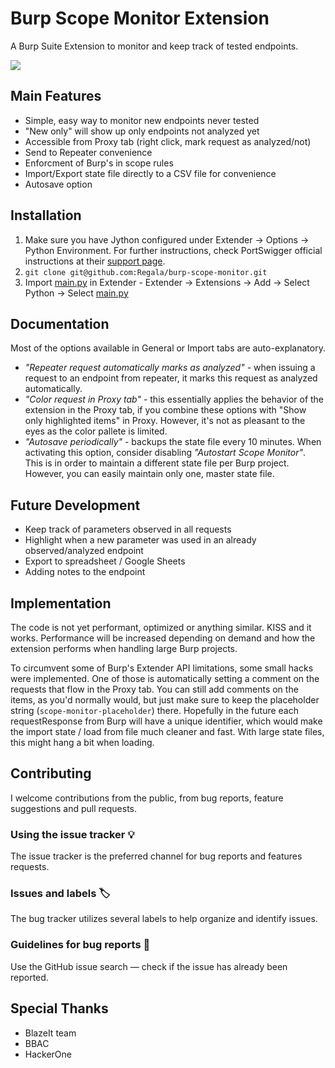 # Burp Scope Monitor Extension
A Burp Suite Extension to monitor and keep track of tested endpoints.

![](http://g.recordit.co/MwAyLS1VkZ.gif)

## Main Features

- Simple, easy way to monitor new endpoints never tested
 - "New only" will show up only endpoints not analyzed yet
- Accessible from Proxy tab (right click, mark request as analyzed/not)
- Send to Repeater convenience
- Enforcment of Burp's in scope rules 
- Import/Export state file directly to a CSV file for convenience
- Autosave option

## Installation

1. Make sure you have Jython configured under Extender -> Options -> Python Environment. For further instructions, check PortSwigger official instructions at their [support page](https://support.portswigger.net/customer/portal/articles/1965930-how-to-install-an-extension-in-burp-suite).
2. `git clone git@github.com:Regala/burp-scope-monitor.git`
3. Import [main.py](main.py) in Extender - Extender -> Extensions -> Add -> Select Python -> Select [main.py](main.py)

## Documentation

Most of the options available in General or Import tabs are auto-explanatory. 

- *"Repeater request automatically marks as analyzed"* - when issuing a request to an endpoint from repeater, it marks this request as analyzed automatically.
- *"Color request in Proxy tab"* - this essentially applies the behavior of the extension in the Proxy tab, if you combine these options with "Show only highlighted items" in Proxy. However, it's not as pleasant to the eyes as the color pallete is limited. 
- *"Autosave periodically"* - backups the state file every 10 minutes. When activating this option, consider disabling *"Autostart Scope Monitor"*. This is in order to maintain a different state file per Burp project. However, you can easily maintain only one, master state file.

## Future Development

- Keep track of parameters observed in all requests
- Highlight when a new parameter was used in an already observed/analyzed endpoint
- Export to spreadsheet / Google Sheets
- Adding notes to the endpoint

## Implementation

The code is not yet performant, optimized or anything similar. KISS and it works. Performance will be increased depending on demand and how the extension performs when handling large Burp projects.

To circumvent some of Burp's Extender API limitations, some small hacks were implemented. One of those is automatically setting a comment on the requests that flow in the Proxy tab. You can still add comments on the items, as you'd normally would, but just make sure to keep the placeholder string (`scope-monitor-placeholder`) there. Hopefully in the future each requestResponse from Burp will have a unique identifier, which would make the import state / load from file much cleaner and fast. With large state files, this might hang a bit when loading.

## Contributing

I welcome contributions from the public, from bug reports, feature suggestions and pull requests.

### Using the issue tracker 💡

The issue tracker is the preferred channel for bug reports and features requests.

### Issues and labels 🏷

The bug tracker utilizes several labels to help organize and identify issues.

### Guidelines for bug reports 🐛

Use the GitHub issue search — check if the issue has already been reported.

## Special Thanks

- BlazeIt team
- BBAC
- HackerOne
